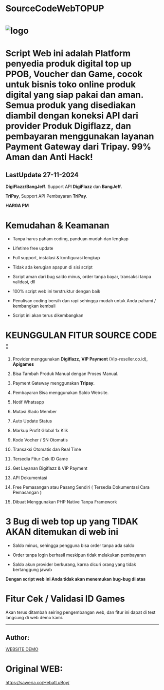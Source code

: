 # SourceCodeWebTOPUP


# ![logo](https://i.ibb.co/MCZB694/hbtlogo.jpg)


# Script Web ini adalah Platform penyedia produk digital top up PPOB, Voucher dan Game, cocok untuk bisnis toko online produk digital yang siap pakai dan aman. Semua produk yang disediakan diambil dengan koneksi API dari provider Produk Digiflazz, dan pembayaran menggunakan layanan Payment Gateway dari Tripay. 99% Aman dan Anti Hack!
## LastUpdate 27-11-2024


**DigiFlazz/BangJeff**. Support API **DigiFlazz** dan **BangJeff**.

**TriPay**, Support API Pembayaran **TriPay**.

**HARGA PM**


# Kemudahan & Keamanan

- Tanpa harus paham coding, panduan mudah dan lengkap

- Lifetime free update

- Full support, instalasi & konfigurasi lengkap

- Tidak ada kerugian apapun di sisi script

- Script aman dari bug saldo minus, order tanpa bayar, transaksi tanpa validasi, dll

- 100% script web ini terstruktur dengan baik

- Penulisan coding bersih dan rapi sehingga mudah untuk Anda pahami / kembangkan kembali

- Script ini akan terus dikembangkan

# KEUNGGULAN FITUR SOURCE CODE :

1. Provider menggunakan **Digiflazz**, **VIP Payment** (Vip-reseller.co.id), **Apigames** 

2. Bisa Tambah Produk Manual dengan Proses Manual.

3. Payment Gateway menggunakan **Tripay**.

4. Pembayaran Bisa menggunakan Saldo Website.

5. Notif Whatsapp

6. Mutasi Slado Member

7. Auto Update Status

8. Markup Profit Global 1x Klik

9. Kode Vocher / SN Otomatis

10. Transaksi Otomatis dan Real Time

11. Tersedia Fitur Cek ID Game

12. Get Layanan Digiflazz & VIP Payment

13. API Dokumentasi

14. Free Pemasangan atau Pasang Sendiri ( Tersedia Dokumentasi Cara Pemasangan )

15. Dibuat Menggunakan PHP Native Tanpa Framework

# 3 Bug di web top up yang TIDAK AKAN ditemukan di web ini
- Saldo minus, sehingga pengguna bisa order tanpa ada saldo

- Order tanpa login berhasil meskipun tidak melakukan pembayaran

- Saldo akun provider berkurang, karna dicuri orang yang tidak bertanggung jawab

**Dengan script web ini Anda tidak akan menemukan bug-bug di atas**

# Fitur Cek / Validasi ID Games

Akan terus ditambah seiring pengembangan web, dan fitur ini dapat di test langsung di web demo kami.

--------------------------------------------------------------------------------------------------------------------------------------------

## Author:
[WEBSITE DEMO](https://HebatLuBoy.com)

# Original WEB:
https://saweria.co/HebatLuBoy/

